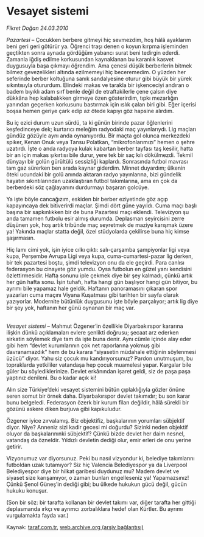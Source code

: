 # Vesayet sistemi

*Fikret Doğan 24.03.2010*

<div class="yazi"><p><i>Pazartesi</i> – Çocukken berbere gitmeyi hiç sevmezdim, hoş hâlâ ayaklarım beni geri geri götürür ya. Öğrenci traşı denen o koyun kırpma işleminden geçtikten sonra aynada gördüğüm yabancı surat beni tedirgin ederdi. Zamanla iğdiş edilme korkusundan kaynaklanan bu karanlık kasvet duygusuyla başa çıkmayı öğrendim. Ama çenesi düşük berberlerin bitmek bilmez gevezelikleri altında ezilmemeyi hiç beceremedim. O yüzden her seferinde berber koltuğuna sanık sandalyesine oturur gibi büyük bir yürek sıkıntısıyla otururdum. Elindeki makas ve tarakla bir işkenceciyi andıran o badem bıyıklı adam sırf benle değil de etraftakilerle çene çalsın diye dükkâna hep kalabalıkken girmeye özen gösterirdim, tıpkı mezarlığın yanından geçerken korkusunu bastırmak için ıslık çalan biri gibi. Eğer içerisi boşsa hemen geriye çark edip az ötede kapıyı göz hapsine alırdım.</p>
<p>Bu iç ezici durum uzun sürdü, ta ki günün birinde pazar öğlenlerini keşfedinceye dek; kurtarıcı meleğim radyodaki maç yayınlarıydı. Lig maçları gündüz gözüyle aynı anda oynanıyordu. Bir maçta gol olunca merkezdeki spiker, Kenan Onuk veya Tansu Polatkan, “mikrofonlarımızı” hemen o şehre uzatırdı. İşte o anda radyoya kulak kabartan berber tayfası taş kesilir, hatta bir an için makas şıkırtısı bile durur, yere tek bir saç kılı dökülmezdi. Tekmil dünyayı bir golün gürültülü sessizliği kaplardı. Sonrasında futbol mavrası tam gaz sürerken ben arada kaynar giderdim. Minnet duyardım; ülkenin öteki ucundaki bir golü anında aktaran radyo yayınlarına, bizi gündelik hayatın sıkıntılarından uzaklaştıran futbol takımlarına, ama en çok da berberdeki söz çağlayanını durdurmayı başaran golcüye. </p>
<p>Ya işte böyle cancağızım, eskiden bir berber eziyetinde göz açıp kapayıncaya dek bitiverirdi maçlar. Şimdi dört güne yayıldı. Cuma maçı başlı başına bir sapkınlıkken bir de buna Pazartesi maçı eklendi. Televizyon şu anda tamamen futbolu esir almış durumda. Deplasman seyircisini zerre düşünen yok, hoş artık tribünde maç seyretmek de maziye karışmak üzere ya! Yakında maçlar statta değil, özel stüdyolarda çekilirse buna hiç kimse şaşırmasın.</p>
<p>Hiç lamı cimi yok, işin iyice cılkı çıktı: salı-çarşamba şampiyonlar ligi veya kupa, Perşembe Avrupa Ligi veya kupa, cuma-cumartesi-pazar lig derken, bir tek pazartesi boştu, şimdi televizyon onu da ele geçirdi. Para canlısı federasyon bu cinayete göz yumdu. Oysa futbolun en güzel yanı kendisini özlettirmesidir. Hafta sonunu iple çekmek diye bir şey kalmadı, çünkü artık her gün hafta sonu. İşin tuhafı, hafta hangi gün başlıyor hangi gün bitiyor, bu ayrımı bile yapamaz hale geldik. Haftanın panoramasını çıkaran spor yazarları cuma maçını Viyana Kuşatması gibi tarihten bir sayfa olarak yazıyorlar. Modernite bütünlük duygusunu işte böyle parçalıyor; artık lig diye bir şey yok, haftanın her günü oynanan bir maç var.</p>
<p><i><br/>Vesayet sistemi</i> – Mahmut Özgener’in özellikle Diyarbakırspor kararına ilişkin dünkü açıklamaları evlere şenlikti doğrusu; şecaat arz ederken sirkatin söylemek diye tam da işte buna denir. Aynı cümle içinde alay eder gibi hem “devlet kurumlarının çok net raporlarına yokmuş gibi davranamazdık” hem de bu karara “siyasetin müdahale ettiğinin söylenmesi üzücü” diyor. Yahu siz çocuk mu kandırıyorsunuz? Pardon unutmuşum, bu topraklarda yetkililer vatandaşa hep çocuk muamelesi yapar. Kargalar bile güler bu söylediklerinize. Devlet erkânından işaret geldi, siz de paşa paşa yaptınız denileni. Bu o kadar açık ki!</p>
<p>Alın size Türkiye’deki vesayet sistemini bütün çıplaklığıyla gözler önüne seren somut bir örnek daha. Diyarbakırspor devlet takımıdır; bu son karar bunu belgeledi. Federasyon özerk bir kurum filan değildir, hâlâ sürekli bir gözünü askere diken burjuva gibi kapıkuludur.</p>
<p>Özgener iyice zırvalamış. Biz objektifiz, başkalarının yorumları sübjektif diyor. Niye? Anneniz sizi kadir gecesi mi doğurdu? Sizinki neden objektif oluyor da başkalarınınki sübjektif? Çünkü bizde devlet her daim nesnel, vatandaş da özneldir. Yıldızlı devletin dediği olur, emir erleri de onu yerine getirir.</p>
<p>Vizyonumuz var diyorsunuz. Peki bu nasıl vizyondur ki, belediye takımlarını futboldan uzak tutamıyor? Siz hiç Valencia Belediyespor ya da Liverpool Belediyespor diye bir hilkat garibesi duydunuz mu? Madem devlet ve siyaset size karışamıyor, o zaman bunları engelleseniz ya! Yapamazsınız! Çünkü Şenol Güneş’in dediği gibi; bu ülkede hukukun gücü değil, gücün hukuku konuşur.</p>
<p>(Son bir söz: bir tarafta kollanan bir devlet takımı var, diğer tarafta her gittiği deplasmanda ırkçı ve ayrımcı zorbalıklara hedef olan Kürtler. Bu ayrımı vurgulamakta fayda var.)</p></div>

Kaynak: [taraf.com.tr](http://www.taraf.com.tr:80/makale/10597.htm), [web.archive.org (arşiv bağlantısı)](http://web.archive.org/web/20100327073447/http://www.taraf.com.tr:80/makale/10597.htm)
